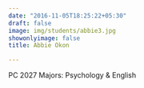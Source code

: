 ```yaml
---
date: "2016-11-05T18:25:22+05:30"
draft: false
image: img/students/abbie3.jpg
showonlyimage: false
title: Abbie Okon

---
```


PC 2027
Majors: Psychology & English